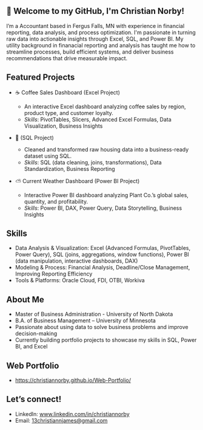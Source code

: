 ## 👋 Welcome to my GitHub, I'm Christian Norby!
I’m a Accountant based in Fergus Falls, MN with experience in financial reporting, data analysis, and process optimization. I'm passionate in turning raw data into actionable insights through Excel, SQL, and Power BI. My utility background in finanacial reporting and analysis has taught me how to streamline processes, build efficient systems, and deliver business recommendations that drive measurable impact.

## Featured Projects

- ☕ Coffee Sales Dashboard (Excel Project)
  - An interactive Excel dashboard analyzing coffee sales by region, product type, and customer loyalty.
  - _Skills_: PivotTables, Slicers, Advanced Excel Formulas, Data Visualization, Business Insights

- 🧹 (SQL Project) 
  - Cleaned and transformed raw housing data into a business-ready dataset using SQL.
  - _Skills_: SQL (data cleaning, joins, transformations), Data Standardization, Business Reporting

- ⛅ Current Weather Dashboard (Power BI Project)
  - Interactive Power BI dashboard analyzing Plant Co.’s global sales, quantity, and profitability.
  - _Skills_: Power BI, DAX, Power Query, Data Storytelling, Business Insights

## Skills
- Data Analysis & Visualization: Excel (Advanced Formulas, PivotTables, Power Query), SQL (joins, aggregations, window functions), Power BI (data manipulation, interactive dashboards, DAX)
- Modeling & Process: Financial Analysis, Deadline/Close Management, Improving Reporting Efficiency
- Tools & Platforms: Oracle Cloud, FDI, OTBI, Workiva


## About Me
- Master of Business Administration - University of North Dakota
- B.A. of Business Management – University of Minnesota
- Passionate about using data to solve business problems and improve decision-making
- Currently building portfolio projects to showcase my skills in SQL, Power BI, and Excel

## Web Portfolio
- https://christiannorby.github.io/Web-Portfolio/

## Let’s connect!
- LinkedIn: www.linkedin.com/in/christiannorby
- Email: 13christiannjames@gmail.com
